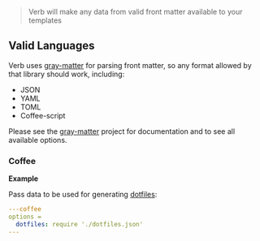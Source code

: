 > Verb will make any data from valid front matter available to your templates

## Valid Languages

Verb uses [gray-matter](https://github.com/assemble/gray-matter) for parsing front matter, so any format allowed by that library should work, including:

* JSON
* YAML
* TOML
* Coffee-script

Please see the [gray-matter](https://github.com/assemble/gray-matter) project for documentation and to see all available options.


### Coffee

**Example**

Pass data to be used for generating [dotfiles](./docs/dotfiles.md):

```yaml
---coffee
options =
  dotfiles: require './dotfiles.json'
---
```
